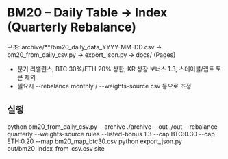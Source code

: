 # BM20 – Daily Table → Index (Quarterly Rebalance)
구조: archive/**/bm20_daily_data_YYYY-MM-DD.csv → bm20_from_daily_csv.py → export_json.py → docs/ (Pages)
- 분기 리밸런스, BTC 30%/ETH 20% 상한, KR 상장 보너스 1.3, 스테이블/랩트 토큰 제외
- 필요시 --rebalance monthly / --weights-source csv 등으로 조정

## 실행
python bm20_from_daily_csv.py --archive ./archive --out ./out --rebalance quarterly --weights-source rules --listed-bonus 1.3 --cap BTC:0.30 --cap ETH:0.20 --map bm20_map_btc30.csv
python export_json.py out/bm20_index_from_csv.csv site
